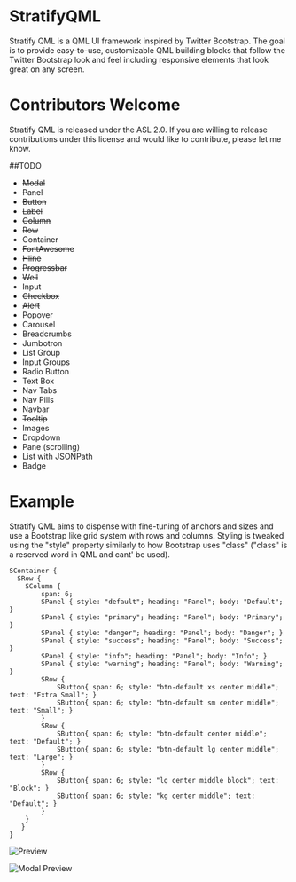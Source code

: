 # StratifyQML

Stratify QML is a QML UI framework inspired by Twitter Bootstrap.  The goal is to provide easy-to-use, customizable QML building blocks that follow the Twitter Bootstrap look and feel including responsive elements that look great on any screen.

# Contributors Welcome

Stratify QML is released under the ASL 2.0.  If you are willing to release contributions under this license and would like to contribute, please let me know.

##TODO

- <del>Modal</del>
- <del>Panel</del>
- <del>Button</del>
- <del>Label</del>
- <del>Column</del>
- <del>Row</del>
- <del>Container</del>
- <del>FontAwesome</del>
- <del>Hline</del>
- <del>Progressbar</del>
- <del>Well</del>
- <del>Input</del>
- <del>Checkbox</del>
- <del>Alert</del>
- Popover
- Carousel
- Breadcrumbs
- Jumbotron
- List Group
- Input Groups
- Radio Button
- Text Box
- Nav Tabs
- Nav Pills
- Navbar
- <del>Tooltip</del>
- Images
- Dropdown
- Pane (scrolling)
- List with JSONPath
- Badge


# Example

Stratify QML aims to dispense with fine-tuning of anchors and sizes and use a Bootstrap like grid system with rows and columns.  Styling is tweaked using the "style" property similarly to how Bootstrap uses "class" ("class" is a reserved word in QML and cant' be used).

```
SContainer {
  SRow {
    SColumn {
        span: 6;
        SPanel { style: "default"; heading: "Panel"; body: "Default"; }
        SPanel { style: "primary"; heading: "Panel"; body: "Primary"; }
        SPanel { style: "danger"; heading: "Panel"; body: "Danger"; }
        SPanel { style: "success"; heading: "Panel"; body: "Success"; }
        SPanel { style: "info"; heading: "Panel"; body: "Info"; }
        SPanel { style: "warning"; heading: "Panel"; body: "Warning"; }
        SRow {
            SButton{ span: 6; style: "btn-default xs center middle"; text: "Extra Small"; }
            SButton{ span: 6; style: "btn-default sm center middle"; text: "Small"; }
        }
        SRow {
            SButton{ span: 6; style: "btn-default center middle"; text: "Default"; }
            SButton{ span: 6; style: "btn-default lg center middle"; text: "Large"; }
        }
        SRow {
            SButton{ span: 6; style: "lg center middle block"; text: "Block"; }
            SButton{ span: 6; style: "kg center middle"; text: "Default"; }
        }
    }
   }
}
```

![Preview](https://github.com/StratifyLabs/StratifyQML/blob/master/img/preview-20160419.png "Stratify QML Preview")

![Modal Preview](https://github.com/StratifyLabs/StratifyQML/blob/master/img/modal-20160414.png "Stratify Modal Preview")
